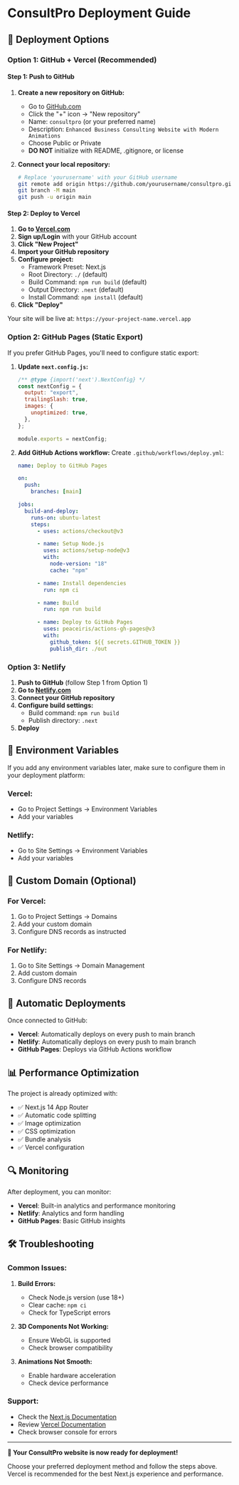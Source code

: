 # ConsultPro Deployment Guide

## 🚀 Deployment Options

### Option 1: GitHub + Vercel (Recommended)

#### Step 1: Push to GitHub

1. **Create a new repository on GitHub:**

   - Go to [GitHub.com](https://github.com)
   - Click the "+" icon → "New repository"
   - Name: `consultpro` (or your preferred name)
   - Description: `Enhanced Business Consulting Website with Modern Animations`
   - Choose Public or Private
   - **DO NOT** initialize with README, .gitignore, or license

2. **Connect your local repository:**
   ```bash
   # Replace 'yourusername' with your GitHub username
   git remote add origin https://github.com/yourusername/consultpro.git
   git branch -M main
   git push -u origin main
   ```

#### Step 2: Deploy to Vercel

1. **Go to [Vercel.com](https://vercel.com)**
2. **Sign up/Login** with your GitHub account
3. **Click "New Project"**
4. **Import your GitHub repository**
5. **Configure project:**
   - Framework Preset: Next.js
   - Root Directory: `./` (default)
   - Build Command: `npm run build` (default)
   - Output Directory: `.next` (default)
   - Install Command: `npm install` (default)
6. **Click "Deploy"**

Your site will be live at: `https://your-project-name.vercel.app`

### Option 2: GitHub Pages (Static Export)

If you prefer GitHub Pages, you'll need to configure static export:

1. **Update `next.config.js`:**

   ```javascript
   /** @type {import('next').NextConfig} */
   const nextConfig = {
     output: "export",
     trailingSlash: true,
     images: {
       unoptimized: true,
     },
   };

   module.exports = nextConfig;
   ```

2. **Add GitHub Actions workflow:**
   Create `.github/workflows/deploy.yml`:

   ```yaml
   name: Deploy to GitHub Pages

   on:
     push:
       branches: [main]

   jobs:
     build-and-deploy:
       runs-on: ubuntu-latest
       steps:
         - uses: actions/checkout@v3

         - name: Setup Node.js
           uses: actions/setup-node@v3
           with:
             node-version: "18"
             cache: "npm"

         - name: Install dependencies
           run: npm ci

         - name: Build
           run: npm run build

         - name: Deploy to GitHub Pages
           uses: peaceiris/actions-gh-pages@v3
           with:
             github_token: ${{ secrets.GITHUB_TOKEN }}
             publish_dir: ./out
   ```

### Option 3: Netlify

1. **Push to GitHub** (follow Step 1 from Option 1)
2. **Go to [Netlify.com](https://netlify.com)**
3. **Connect your GitHub repository**
4. **Configure build settings:**
   - Build command: `npm run build`
   - Publish directory: `.next`
5. **Deploy**

## 🔧 Environment Variables

If you add any environment variables later, make sure to configure them in your deployment platform:

### Vercel:

- Go to Project Settings → Environment Variables
- Add your variables

### Netlify:

- Go to Site Settings → Environment Variables
- Add your variables

## 📝 Custom Domain (Optional)

### For Vercel:

1. Go to Project Settings → Domains
2. Add your custom domain
3. Configure DNS records as instructed

### For Netlify:

1. Go to Site Settings → Domain Management
2. Add custom domain
3. Configure DNS records

## 🚀 Automatic Deployments

Once connected to GitHub:

- **Vercel**: Automatically deploys on every push to main branch
- **Netlify**: Automatically deploys on every push to main branch
- **GitHub Pages**: Deploys via GitHub Actions workflow

## 📊 Performance Optimization

The project is already optimized with:

- ✅ Next.js 14 App Router
- ✅ Automatic code splitting
- ✅ Image optimization
- ✅ CSS optimization
- ✅ Bundle analysis
- ✅ Vercel configuration

## 🔍 Monitoring

After deployment, you can monitor:

- **Vercel**: Built-in analytics and performance monitoring
- **Netlify**: Analytics and form handling
- **GitHub Pages**: Basic GitHub insights

## 🛠️ Troubleshooting

### Common Issues:

1. **Build Errors:**

   - Check Node.js version (use 18+)
   - Clear cache: `npm ci`
   - Check for TypeScript errors

2. **3D Components Not Working:**

   - Ensure WebGL is supported
   - Check browser compatibility

3. **Animations Not Smooth:**
   - Enable hardware acceleration
   - Check device performance

### Support:

- Check the [Next.js Documentation](https://nextjs.org/docs)
- Review [Vercel Documentation](https://vercel.com/docs)
- Check browser console for errors

---

**🎉 Your ConsultPro website is now ready for deployment!**

Choose your preferred deployment method and follow the steps above. Vercel is recommended for the best Next.js experience and performance.

